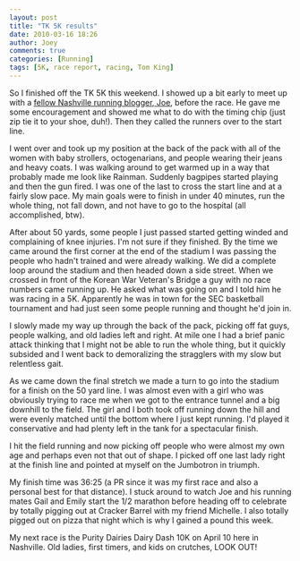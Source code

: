 ```yaml
---
layout: post
title: "TK 5K results"
date: 2010-03-16 18:26
author: Joey
comments: true
categories: [Running]
tags: [5K, race report, racing, Tom King]
---
```

So I finished off the TK 5K this weekend. I showed up a bit early to meet up with a [fellow Nashville running blogger, Joe](http://www.backofthepackrunning.com/), before the race. He gave me some encouragement and showed me what to do with the timing chip (just zip tie it to your shoe, duh!). Then they called the runners over to the start line.

I went over and took up my position at the back of the pack with all of the women with baby strollers, octogenarians, and people wearing their jeans and heavy coats. I was walking around to get warmed up in a way that probably made me look like Rainman. Suddenly bagpipes started playing and then the gun fired. I was one of the last to cross the start line and at a fairly slow pace. My main goals were to finish in under 40 minutes, run the whole thing, not fall down, and not have to go to the hospital (all accomplished, btw).

After about 50 yards, some people I just passed started getting winded and complaining of knee injuries. I'm not sure if they finished. By the time we came around the first corner at the end of the stadium I was passing the people who hadn't trained and were already walking. We did a complete loop around the stadium and then headed down a side street. When we crossed in front of the Korean War Veteran's Bridge a guy with no race numbers came running up. He asked what was going on and I told him he was racing in a 5K. Apparently he was in town for the SEC basketball tournament and had just seen some people running and thought he'd join in.

I slowly made my way up through the back of the pack, picking off fat guys, people walking, and old ladies left and right. At mile one I had a brief panic attack thinking that I might not be able to run the whole thing, but it quickly subsided and I went back to demoralizing the stragglers with my slow but relentless gait.

As we came down the final stretch we made a turn to go into the stadium for a finish on the 50 yard line. I was almost even with a girl who was obviously trying to race me when we got to the entrance tunnel and a big downhill to the field. The girl and I both took off running down the hill and were evenly matched until the bottom where I just kept running. I'd played it conservative and had plenty left in the tank for a spectacular finish.

I hit the field running and now picking off people who were almost my own age and perhaps even not that out of shape. I picked off one last lady right at the finish line and pointed at myself on the Jumbotron in triumph.

My finish time was 36:25 (a PR since it was my first race and also a personal best for that distance). I stuck around to watch Joe and his running mates Gail and Emily start the 1/2 marathon before heading off to celebrate by totally pigging out at Cracker Barrel with my friend Michelle. I also totally pigged out on pizza that night which is why I gained a pound this week.

My next race is the Purity Dairies Dairy Dash 10K on April 10 here in Nashville. Old ladies, first timers, and kids on crutches, LOOK OUT!
